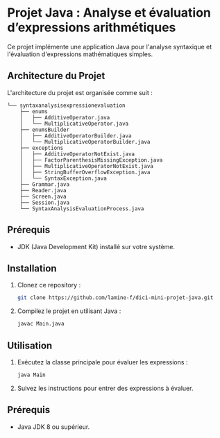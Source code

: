 # Projet Java : Analyse et évaluation d’expressions arithmétiques

Ce projet implémente une application Java pour l'analyse syntaxique et l'évaluation d'expressions mathématiques simples.

## Architecture du Projet

L'architecture du projet est organisée comme suit :

```
└── syntaxanalysisexpressionevaluation
    ├── enums
    │   ├── AdditiveOperator.java
    │   └── MultiplicativeOperator.java
    ├── enumsBuilder
    │   ├── AdditiveOperatorBuilder.java
    │   └── MultiplicativeOperatorBuilder.java
    ├── exceptions
    │   ├── AdditiveOperatorNotExist.java
    │   ├── FactorParenthesisMissingException.java
    │   ├── MultiplicativeOperatorNotExist.java
    │   ├── StringBufferOverflowException.java
    │   └── SyntaxException.java
    ├── Grammar.java
    ├── Reader.java
    ├── Screen.java
    ├── Session.java
    └── SyntaxAnalysisEvaluationProcess.java
```

## Prérequis

- JDK (Java Development Kit) installé sur votre système.

## Installation

1. Clonez ce repository :

   ```bash
   git clone https://github.com/lamine-f/dic1-mini-projet-java.git
   ```

2. Compilez le projet en utilisant Java :

   ```bash
   javac Main.java
   ```

## Utilisation

1. Exécutez la classe principale pour évaluer les expressions :

   ```bash
   java Main
   ```

2. Suivez les instructions pour entrer des expressions à évaluer.


## Prérequis

- Java JDK 8 ou supérieur.



[//]: # (## Contact)
[//]: # (Pour toute question ou suggestion, contactez [Mouhamed Lamine Faye]\(mailto:persoitlamine42@gmail.com\).)


